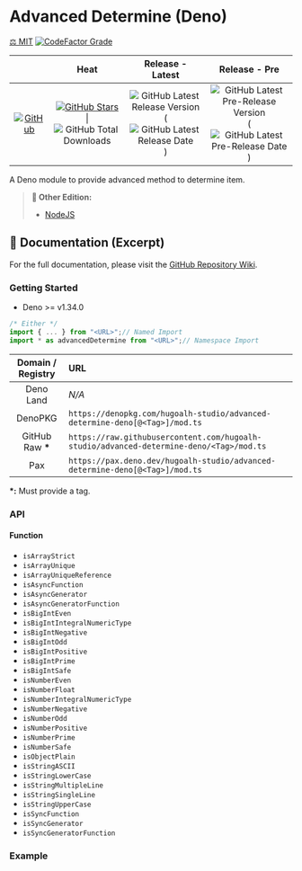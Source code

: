 # Advanced Determine (Deno)

[⚖️ MIT](./LICENSE.md)
[![CodeFactor Grade](https://img.shields.io/codefactor/grade/github/hugoalh-studio/advanced-determine-deno?label=Grade&logo=codefactor&logoColor=ffffff&style=flat-square "CodeFactor Grade")](https://www.codefactor.io/repository/github/hugoalh-studio/advanced-determine-deno)

|  | **Heat** | **Release - Latest** | **Release - Pre** |
|:-:|:-:|:-:|:-:|
| [![GitHub](https://img.shields.io/badge/GitHub-181717?logo=github&logoColor=ffffff&style=flat-square "GitHub")](https://github.com/hugoalh-studio/advanced-determine-deno) | [![GitHub Stars](https://img.shields.io/github/stars/hugoalh-studio/advanced-determine-deno?label=&logoColor=ffffff&style=flat-square "GitHub Stars")](https://github.com/hugoalh-studio/advanced-determine-deno/stargazers) \| ![GitHub Total Downloads](https://img.shields.io/github/downloads/hugoalh-studio/advanced-determine-deno/total?label=&style=flat-square "GitHub Total Downloads") | ![GitHub Latest Release Version](https://img.shields.io/github/release/hugoalh-studio/advanced-determine-deno?sort=semver&label=&style=flat-square "GitHub Latest Release Version") (![GitHub Latest Release Date](https://img.shields.io/github/release-date/hugoalh-studio/advanced-determine-deno?label=&style=flat-square "GitHub Latest Release Date")) | ![GitHub Latest Pre-Release Version](https://img.shields.io/github/release/hugoalh-studio/advanced-determine-deno?include_prereleases&sort=semver&label=&style=flat-square "GitHub Latest Pre-Release Version") (![GitHub Latest Pre-Release Date](https://img.shields.io/github/release-date-pre/hugoalh-studio/advanced-determine-deno?label=&style=flat-square "GitHub Latest Pre-Release Date")) |

A Deno module to provide advanced method to determine item.

> **🔗 Other Edition:**
>
> - [NodeJS](https://github.com/hugoalh-studio/advanced-determine-nodejs)

## 📓 Documentation (Excerpt)

For the full documentation, please visit the [GitHub Repository Wiki](https://github.com/hugoalh-studio/advanced-determine-deno/wiki).

### Getting Started

- Deno >= v1.34.0

```ts
/* Either */
import { ... } from "<URL>";// Named Import
import * as advancedDetermine from "<URL>";// Namespace Import
```

| **Domain / Registry** | **URL** |
|:-:|:--|
| Deno Land | *N/A* |
| DenoPKG | `https://denopkg.com/hugoalh-studio/advanced-determine-deno[@<Tag>]/mod.ts` |
| GitHub Raw **\*** | `https://raw.githubusercontent.com/hugoalh-studio/advanced-determine-deno/<Tag>/mod.ts` |
| Pax | `https://pax.deno.dev/hugoalh-studio/advanced-determine-deno[@<Tag>]/mod.ts` |

**\*:** Must provide a tag.

### API

#### Function

- `isArrayStrict`
- `isArrayUnique`
- `isArrayUniqueReference`
- `isAsyncFunction`
- `isAsyncGenerator`
- `isAsyncGeneratorFunction`
- `isBigIntEven`
- `isBigIntIntegralNumericType`
- `isBigIntNegative`
- `isBigIntOdd`
- `isBigIntPositive`
- `isBigIntPrime`
- `isBigIntSafe`
- `isNumberEven`
- `isNumberFloat`
- `isNumberIntegralNumericType`
- `isNumberNegative`
- `isNumberOdd`
- `isNumberPositive`
- `isNumberPrime`
- `isNumberSafe`
- `isObjectPlain`
- `isStringASCII`
- `isStringLowerCase`
- `isStringMultipleLine`
- `isStringSingleLine`
- `isStringUpperCase`
- `isSyncFunction`
- `isSyncGenerator`
- `isSyncGeneratorFunction`

### Example
